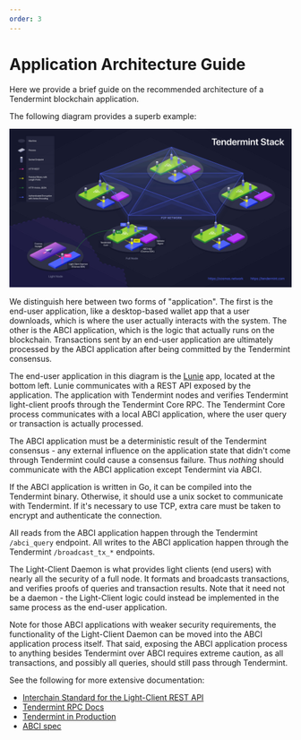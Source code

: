 ```yaml
---
order: 3
---
```


# Application Architecture Guide

Here we provide a brief guide on the recommended architecture of a
Tendermint blockchain application.

The following diagram provides a superb example:

![cosmos-tendermint-stack](../imgs/cosmos-tendermint-stack-4k.jpg)

We distinguish here between two forms of "application". The first is the
end-user application, like a desktop-based wallet app that a user downloads,
which is where the user actually interacts with the system. The other is the
ABCI application, which is the logic that actually runs on the blockchain.
Transactions sent by an end-user application are ultimately processed by the ABCI
application after being committed by the Tendermint consensus.

The end-user application in this diagram is the [Lunie](https://lunie.io/) app, located at the bottom
left. Lunie communicates with a REST API exposed by the application.
The application with Tendermint nodes and verifies Tendermint light-client proofs
through the Tendermint Core RPC. The Tendermint Core process communicates with
a local ABCI application, where the user query or transaction is actually
processed.

The ABCI application must be a deterministic result of the Tendermint
consensus - any external influence on the application state that didn't
come through Tendermint could cause a consensus failure. Thus _nothing_
should communicate with the ABCI application except Tendermint via ABCI.

If the ABCI application is written in Go, it can be compiled into the
Tendermint binary. Otherwise, it should use a unix socket to communicate
with Tendermint. If it's necessary to use TCP, extra care must be taken
to encrypt and authenticate the connection.

All reads from the ABCI application happen through the Tendermint `/abci_query`
endpoint. All writes to the ABCI application happen through the Tendermint
`/broadcast_tx_*` endpoints.

The Light-Client Daemon is what provides light clients (end users) with
nearly all the security of a full node. It formats and broadcasts
transactions, and verifies proofs of queries and transaction results.
Note that it need not be a daemon - the Light-Client logic could instead
be implemented in the same process as the end-user application.

Note for those ABCI applications with weaker security requirements, the
functionality of the Light-Client Daemon can be moved into the ABCI
application process itself. That said, exposing the ABCI application process
to anything besides Tendermint over ABCI requires extreme caution, as
all transactions, and possibly all queries, should still pass through
Tendermint.

See the following for more extensive documentation:

- [Interchain Standard for the Light-Client REST API](https://github.com/cosmos/cosmos-sdk/pull/1028)
- [Tendermint RPC Docs](https://docs.tendermint.com/v0.34/rpc/)
- [Tendermint in Production](../tendermint-core/running-in-production.md)
- [ABCI spec](https://github.com/tendermint/spec/tree/95cf253b6df623066ff7cd4074a94e7a3f147c7a/spec/abci)
